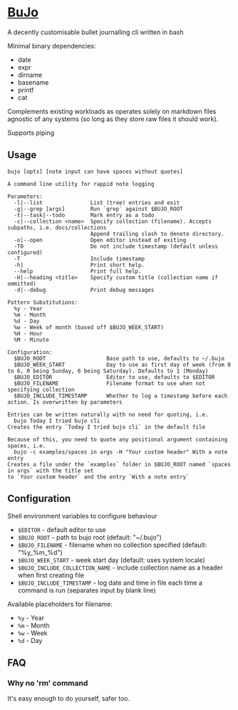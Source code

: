 # [BuJo]()

A decently customisable bullet journalling cli written in bash 

Minimal binary dependencies: 
* date
* expr
* dirname
* basename
* printf
* cat

Complements existing workloads as operates solely on markdown files agnostic of
any systems (so long as they store raw files it should work).

Supports piping

## Usage

```shell
bujo [opts] [note input can have spaces without quotes]

A command line utility for rappid note logging

Parameters:
  -l|--list               List (tree) entries and exit
  -g|--grep [args]        Run `grep` against $BUJO_ROOT
  -t|--task|--todo        Mark entry as a todo
  -c|--collection <name>  Specify collection (filename). Accepts subpaths, i.e. docs/collections
                          Append trailing slash to denote directory.
  -o|--open               Open editor instead of exiting
  -T0                     Do not include timestamp (default unless configured)
  -T                      Include timestamp
  -h|                     Print short help.
  --help                  Print full help.
  -H|--heading <title>    Specify custom title (collection name if ommitted)
  -d|--debug              Print debug messages

Pattern Substitutions:
  %y - Year
  %m - Month
  %d - Day
  %w - Week of month (based off $BUJO_WEEK_START)
  %H - Hour
  %M - Minute

Configuration:
  $BUJO_ROOT                   Base path to use, defaults to ~/.bujo
  $BUJO_WEEK_START             Day to use as first day of week (from 0 to 6, 0 being Sunday, 6 being Saturday). Defaults to 1 (Monday)
  $BUJO_EDITOR                 Editor to use, defaults to $EDITOR
  $BUJO_FILENAME               Filename format to use when not specifying collection
  $BUJO_INCLUDE_TIMESTAMP      Whether to log a timestamp before each action. Is overwritten by parameters

Entries can be written naturally with no need for quoting, i.e.
  bujo Today I tried bujo cli
Creates the entry `Today I tried bujo cli` in the default file

Because of this, you need to quote any positional argument containing spaces, i.e.
  bujo -c examples/spaces in args -H "Your custom header" With a note entry
Creates a file under the `examples` folder in $BUJO_ROOT named `spaces in args` with the title set
to `Your custom header` and the entry `With a note entry`
```

## Configuration

Shell environment variables to configure behaviour

- `$EDITOR` - default editor to use 
- `$BUJO_ROOT` - path to bujo root (default: "~/.bujo")
- `$BUJO_FILENAME` - filename when no collection specified (default: "%y_%m_%d")
- `$BUJO_WEEK_START` - week start day (default: uses system locale)
- `$BUJO_INCLUDE_COLLECTION_NAME` - include collection name as a header when
first creating file
- `$BUJO_INCLUDE_TIMESTAMP` - log date and time in file each time a command is
run (separates input by blank line)

Available placeholders for filename: 
- `%y` - Year
- `%m` - Month
- `%w` - Week
- `%d` - Day

## FAQ

### Why no 'rm' command

It's easy enough to do yourself, safer too.

